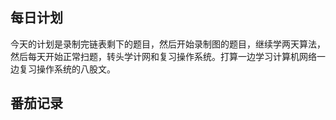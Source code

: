 ## 每日计划

今天的计划是录制完链表剩下的题目，然后开始录制图的题目，继续学两天算法，然后每天开始正常扫题，转头学计网和复习操作系统。打算一边学习计算机网络一边复习操作系统的八股文。

## 番茄记录

